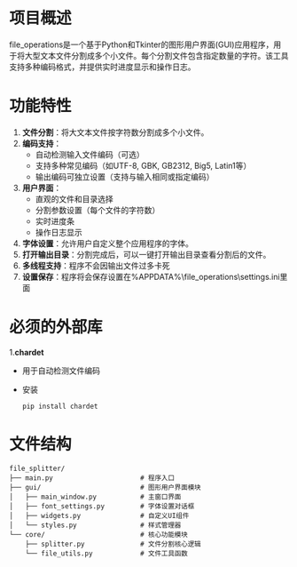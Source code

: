 # 项目概述

file_operations是一个基于Python和Tkinter的图形用户界面(GUI)应用程序，用于将大型文本文件分割成多个小文件。每个分割文件包含指定数量的字符。该工具支持多种编码格式，并提供实时进度显示和操作日志。

# 功能特性

1. **文件分割**：将大文本文件按字符数分割成多个小文件。
2. **编码支持**：
   - 自动检测输入文件编码（可选）
   - 支持多种常见编码（如UTF-8, GBK, GB2312, Big5, Latin1等）
   - 输出编码可独立设置（支持与输入相同或指定编码）
3. **用户界面**：
   - 直观的文件和目录选择
   - 分割参数设置（每个文件的字符数）
   - 实时进度条
   - 操作日志显示
4. **字体设置**：允许用户自定义整个应用程序的字体。
5. **打开输出目录**：分割完成后，可以一键打开输出目录查看分割后的文件。
6. **多线程支持**：程序不会因输出文件过多卡死
7. **设置保存**：程序将会保存设置在%APPDATA%\file_operations\settings.ini里面

# 必须的外部库

1.**chardet**

- 用于自动检测文件编码
- 安装

   ```
   pip install chardet
   ```

# 文件结构

```
file_splitter/
├── main.py                      # 程序入口
├── gui/                         # 图形用户界面模块
│   ├── main_window.py           # 主窗口界面
│   ├── font_settings.py         # 字体设置对话框
│   ├── widgets.py               # 自定义UI组件
│   └── styles.py                # 样式管理器
└── core/                        # 核心功能模块
    ├── splitter.py              # 文件分割核心逻辑
    └── file_utils.py            # 文件工具函数
```
